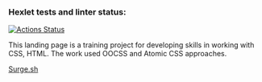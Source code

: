 ### Hexlet tests and linter status:
[![Actions Status](https://github.com/Blinina/layout-designer-project-58/workflows/hexlet-check/badge.svg)](https://github.com/Blinina/layout-designer-project-58/actions)

This landing page is a training project for developing skills in working with CSS, HTML.
The work used OOCSS and Atomic CSS approaches.

[Surge.sh](https://long-term-earth.surge.sh/)